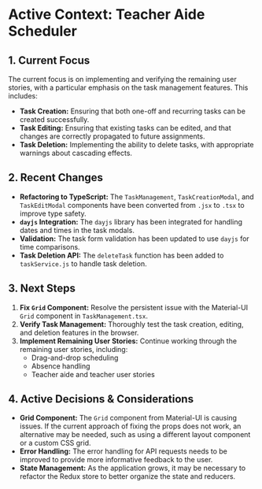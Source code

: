 # Active Context: Teacher Aide Scheduler

## 1. Current Focus

The current focus is on implementing and verifying the remaining user stories, with a particular emphasis on the task management features. This includes:

*   **Task Creation:** Ensuring that both one-off and recurring tasks can be created successfully.
*   **Task Editing:** Ensuring that existing tasks can be edited, and that changes are correctly propagated to future assignments.
*   **Task Deletion:** Implementing the ability to delete tasks, with appropriate warnings about cascading effects.

## 2. Recent Changes

*   **Refactoring to TypeScript:** The `TaskManagement`, `TaskCreationModal`, and `TaskEditModal` components have been converted from `.jsx` to `.tsx` to improve type safety.
*   **`dayjs` Integration:** The `dayjs` library has been integrated for handling dates and times in the task modals.
*   **Validation:** The task form validation has been updated to use `dayjs` for time comparisons.
*   **Task Deletion API:** The `deleteTask` function has been added to `taskService.js` to handle task deletion.

## 3. Next Steps

1.  **Fix `Grid` Component:** Resolve the persistent issue with the Material-UI `Grid` component in `TaskManagement.tsx`.
2.  **Verify Task Management:** Thoroughly test the task creation, editing, and deletion features in the browser.
3.  **Implement Remaining User Stories:** Continue working through the remaining user stories, including:
    *   Drag-and-drop scheduling
    *   Absence handling
    *   Teacher aide and teacher user stories

## 4. Active Decisions & Considerations

*   **Grid Component:** The `Grid` component from Material-UI is causing issues. If the current approach of fixing the props does not work, an alternative may be needed, such as using a different layout component or a custom CSS grid.
*   **Error Handling:** The error handling for API requests needs to be improved to provide more informative feedback to the user.
*   **State Management:** As the application grows, it may be necessary to refactor the Redux store to better organize the state and reducers.
